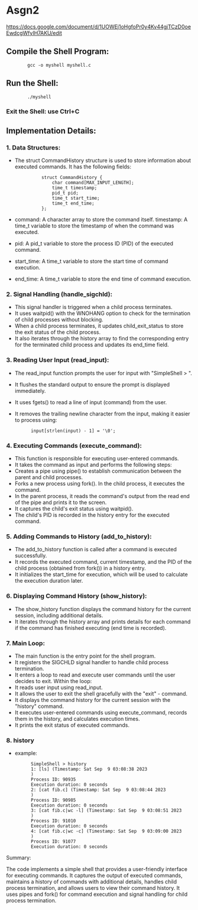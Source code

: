 # Asgn2

https://docs.google.com/document/d/1UOWEj1oHgfoPr0y4Kv44gjTCzD0oeEwdcgWfyIH7AKU/edit

## Compile the Shell Program: 
            gcc -o myshell myshell.c

## Run the Shell:
            ./myshell

### Exit the Shell:  use Ctrl+C

## Implementation Details:
### 1. Data Structures:

- The struct CommandHistory structure is used to store information about executed commands. It has the following fields:
            
                struct CommandHistory {
                    char command[MAX_INPUT_LENGTH];
                    time_t timestamp;
                    pid_t pid;
                    time_t start_time;
                    time_t end_time;
                };
                
- command: A character array to store the command itself.
timestamp: A time_t variable to store the timestamp of when the command was executed.
- pid: A pid_t variable to store the process ID (PID) of the executed command.
- start_time: A time_t variable to store the start time of command execution.
- end_time: A time_t variable to store the end time of command execution.

### 2. Signal Handling (handle_sigchld):

- This signal handler is triggered when a child process terminates.
- It uses waitpid() with the WNOHANG option to check for the termination of child processes without blocking.
- When a child process terminates, it updates child_exit_status to store the exit status of the child process.
- It also iterates through the history array to find the corresponding entry for the terminated child process and updates its end_time field.

### 3. Reading User Input (read_input):

- The read_input function prompts the user for input with "SimpleShell > ".
- It flushes the standard output to ensure the prompt is displayed immediately.
- It uses fgets() to read a line of input (command) from the user.
- It removes the trailing newline character from the input, making it easier to process using:

            input[strlen(input) - 1] = '\0';

### 4. Executing Commands (execute_command):

- This function is responsible for executing user-entered commands.
- It takes the command as input and performs the following steps:
- Creates a pipe using pipe() to establish communication between the parent and child processes.
- Forks a new process using fork(). In the child process, it executes the command.
- In the parent process, it reads the command's output from the read end of the pipe and prints it to the screen.
- It captures the child's exit status using waitpid().
- The child's PID is recorded in the history entry for the executed command.

### 5. Adding Commands to History (add_to_history):

- The add_to_history function is called after a command is executed successfully.
- It records the executed command, current timestamp, and the PID of the child process (obtained from fork()) in a history entry.
- It initializes the start_time for execution, which will be used to calculate the execution duration later.

### 6. Displaying Command History (show_history):

- The show_history function displays the command history for the current session, including additional details.
- It iterates through the history array and prints details for each command if the command has finished executing (end time is recorded).
### 7. Main Loop:

- The main function is the entry point for the shell program.
- It registers the SIGCHLD signal handler to handle child process termination.
- It enters a loop to read and execute user commands until the user decides to exit.
Within the loop:
- It reads user input using read_input.
- It allows the user to exit the shell gracefully with the "exit" - command.
- It displays the command history for the current session with the "history" command.
- It executes user-entered commands using execute_command, records them in the history, and calculates execution times.
- It prints the exit status of executed commands.

### 8. history 
- example:

            SimpleShell > history
            1: [ls] (Timestamp: Sat Sep  9 03:08:38 2023
            )
            Process ID: 90935
            Execution duration: 0 seconds
            2: [cat fib.c] (Timestamp: Sat Sep  9 03:08:44 2023
            )
            Process ID: 90985
            Execution duration: 0 seconds
            3: [cat fib.c|wc -l] (Timestamp: Sat Sep  9 03:08:51 2023
            )
            Process ID: 91010
            Execution duration: 0 seconds
            4: [cat fib.c|wc -c] (Timestamp: Sat Sep  9 03:09:00 2023
            )
            Process ID: 91077
            Execution duration: 0 seconds

Summary:

The code implements a simple shell that provides a user-friendly interface for executing commands. It captures the output of executed commands, maintains a history of commands with additional details, handles child process termination, and allows users to view their command history. It uses pipes and fork() for command execution and signal handling for child process termination.
